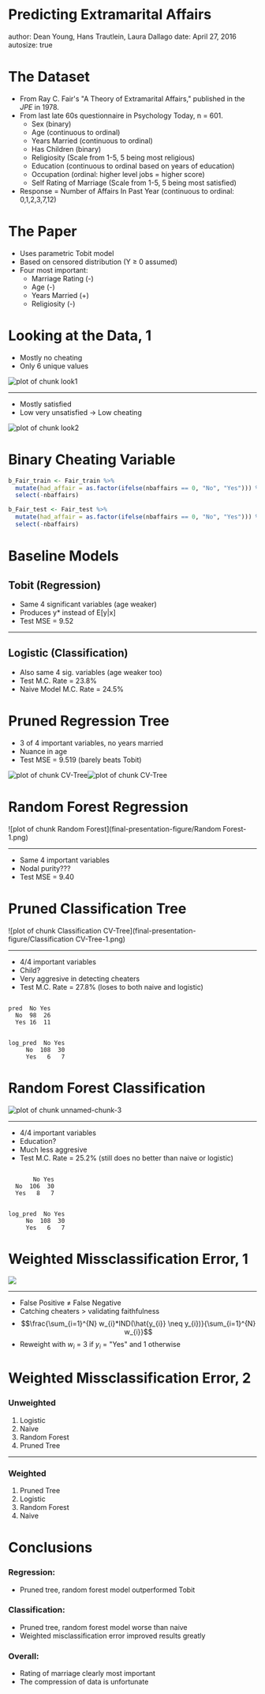 Predicting Extramarital Affairs
========================================================
author: Dean Young, Hans Trautlein, Laura Dallago
date: April 27, 2016
autosize: true




The Dataset
========================================================

- From Ray C. Fair's "A Theory of Extramarital Affairs," published in the *JPE* in 1978.
- From last late 60s questionnaire in Psychology Today, n = 601.
  - Sex (binary)
  - Age (continuous to ordinal)
  - Years Married (continuous to ordinal)
  - Has Children (binary)
  - Religiosity (Scale from 1-5, 5 being most religious)
  - Education (continuous to ordinal based on years of education)
  - Occupation (ordinal: higher level jobs = higher score)
  - Self Rating of Marriage (Scale from 1-5, 5 being most satisfied)
- Response = Number of Affairs In Past Year (continuous to ordinal: 0,1,2,3,7,12)

The Paper
========================================================

- Uses parametric Tobit model
- Based on censored distribution (Y $\geq$ 0 assumed)
- Four most important:
  - Marriage Rating (-)
  - Age (-)
  - Years Married (+)
  - Religiosity (-)

Looking at the Data, 1
========================================================

- Mostly no cheating
- Only 6 unique values

![plot of chunk look1](final-presentation-figure/look1-1.png)

***

- Mostly satisfied
- Low very unsatisfied -> Low cheating

![plot of chunk look2](final-presentation-figure/look2-1.png)

Binary Cheating Variable
========================================================


```r
b_Fair_train <- Fair_train %>% 
  mutate(had_affair = as.factor(ifelse(nbaffairs == 0, "No", "Yes"))) %>% 
  select(-nbaffairs)

b_Fair_test <- Fair_test %>% 
  mutate(had_affair = as.factor(ifelse(nbaffairs == 0, "No", "Yes"))) %>%
  select(-nbaffairs)
```

Baseline Models
========================================================

## Tobit (Regression)

- Same 4 significant variables (age weaker)
- Produces y* instead of E[y|x]
- Test MSE = 9.52



***

## Logistic (Classification)

- Also same 4 sig. variables (age weaker too)
- Test M.C. Rate = 23.8%
- Naive Model M.C. Rate = 24.5%


Pruned Regression Tree
========================================================

- 3 of 4 important variables, no years married
- Nuance in age
- Test MSE = 9.519 (barely beats Tobit)

![plot of chunk CV-Tree](final-presentation-figure/CV-Tree-1.png)![plot of chunk CV-Tree](final-presentation-figure/CV-Tree-2.png)

Random Forest Regression
========================================================
![plot of chunk Random Forest](final-presentation-figure/Random Forest-1.png)

***

- Same 4 important variables
- Nodal purity???
- Test MSE = 9.40

Pruned Classification Tree
========================================================

![plot of chunk Classification CV-Tree](final-presentation-figure/Classification CV-Tree-1.png)

***

- 4/4 important variables
- Child?
- Very aggresive in detecting cheaters
- Test M.C. Rate = 27.8% (loses to both naive and logistic)


```
     
pred  No Yes
  No  98  26
  Yes 16  11
```

```
        
log_pred  No Yes
     No  108  30
     Yes   6   7
```

Random Forest Classification
========================================================

![plot of chunk unnamed-chunk-3](final-presentation-figure/unnamed-chunk-3-1.png)

***
- 4/4 important variables
- Education?
- Much less aggresive
- Test M.C. Rate = 25.2% (still does no better than naive or logistic)


```
     
       No Yes
  No  106  30
  Yes   8   7
```

```
        
log_pred  No Yes
     No  108  30
     Yes   6   7
```

Weighted Missclassification Error, 1
========================================================

![](cheating_funny.jpg)

***

- False Positive $\neq$ False Negative
- Catching cheaters > validating faithfulness
- $$\frac{\sum_{i=1}^{N} w_{i}*IND(\hat{y_{i}} \neq y_{i})}{\sum_{i=1}^{N} w_{i}}$$
- Reweight with $w_{i}$ = 3 if $y_{i}$ = "Yes" and 1 otherwise

Weighted Missclassification Error, 2
========================================================

### Unweighted
1. Logistic
2. Naive
3. Random Forest
4. Pruned Tree

***

### Weighted
1. Pruned Tree
2. Logistic
3. Random Forest
4. Naive

Conclusions
========================================================
### Regression:
- Pruned tree, random forest model outperformed Tobit 

### Classification:
- Pruned tree, random forest model worse than naive
- Weighted misclassification error improved results greatly

### Overall:
- Rating of marriage clearly most important
- The compression of data is unfortunate

